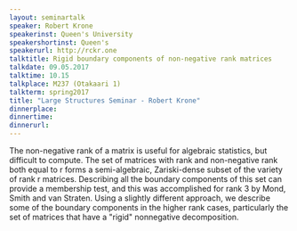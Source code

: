 ```yaml
---
layout: seminartalk
speaker: Robert Krone
speakerinst: Queen's University
speakershortinst: Queen's
speakerurl: http://rckr.one
talktitle: Rigid boundary components of non-negative rank matrices
talkdate: 09.05.2017
talktime: 10.15
talkplace: M237 (Otakaari 1)
talkterm: spring2017
title: "Large Structures Seminar - Robert Krone"
dinnerplace: 
dinnertime: 
dinnerurl: 
---
```

The non-negative rank of a matrix is useful for algebraic statistics, but difficult to compute.  The set of matrices with rank and non-negative rank both equal to r forms a semi-algebraic, Zariski-dense subset of the variety of rank r matrices.  Describing all the boundary components of this set can provide a membership test, and this was accomplished for rank 3 by Mond, Smith and van Straten.  Using a slightly different approach, we describe some of the boundary components in the higher rank cases, particularly the set of matrices that have a "rigid" nonnegative decomposition.
